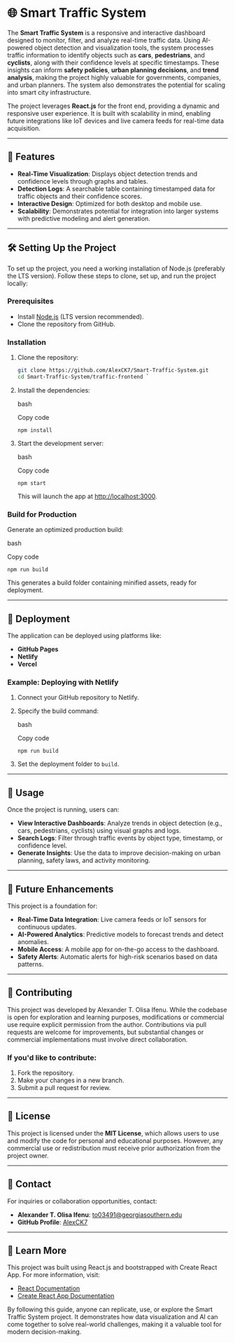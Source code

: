 🌐 Smart Traffic System
=======================

The **Smart Traffic System** is a responsive and interactive dashboard designed to monitor, filter, and analyze real-time traffic data. Using AI-powered object detection and visualization tools, the system processes traffic information to identify objects such as **cars**, **pedestrians**, and **cyclists**, along with their confidence levels at specific timestamps. These insights can inform **safety policies**, **urban planning decisions**, and **trend analysis**, making the project highly valuable for governments, companies, and urban planners. The system also demonstrates the potential for scaling into smart city infrastructure.

The project leverages **React.js** for the front end, providing a dynamic and responsive user experience. It is built with scalability in mind, enabling future integrations like IoT devices and live camera feeds for real-time data acquisition.

---

## 🌟 Features

- **Real-Time Visualization**: Displays object detection trends and confidence levels through graphs and tables.
- **Detection Logs**: A searchable table containing timestamped data for traffic objects and their confidence scores.
- **Interactive Design**: Optimized for both desktop and mobile use.
- **Scalability**: Demonstrates potential for integration into larger systems with predictive modeling and alert generation.

---

## 🛠️ Setting Up the Project

To set up the project, you need a working installation of Node.js (preferably the LTS version). Follow these steps to clone, set up, and run the project locally:

### Prerequisites
- Install [Node.js](https://nodejs.org/) (LTS version recommended).
- Clone the repository from GitHub.

### Installation
1. Clone the repository:
   ```bash
   git clone https://github.com/AlexCK7/Smart-Traffic-System.git
   cd Smart-Traffic-System/traffic-frontend `

1.  Install the dependencies:

    bash

    Copy code

    `npm install`

2.  Start the development server:

    bash

    Copy code

    `npm start`

    This will launch the app at <http://localhost:3000>.

### Build for Production

Generate an optimized production build:

bash

Copy code

`npm run build`

This generates a build folder containing minified assets, ready for deployment.

* * * * *

🚀 Deployment
-------------

The application can be deployed using platforms like:

-   **GitHub Pages**
-   **Netlify**
-   **Vercel**

### Example: Deploying with Netlify

1.  Connect your GitHub repository to Netlify.
2.  Specify the build command:

    bash

    Copy code

    `npm run build`

3.  Set the deployment folder to `build`.

* * * * *

🎯 Usage
--------

Once the project is running, users can:

-   **View Interactive Dashboards**: Analyze trends in object detection (e.g., cars, pedestrians, cyclists) using visual graphs and logs.
-   **Search Logs**: Filter through traffic events by object type, timestamp, or confidence level.
-   **Generate Insights**: Use the data to improve decision-making on urban planning, safety laws, and activity monitoring.

* * * * *

🚀 Future Enhancements
----------------------

This project is a foundation for:

-   **Real-Time Data Integration**: Live camera feeds or IoT sensors for continuous updates.
-   **AI-Powered Analytics**: Predictive models to forecast trends and detect anomalies.
-   **Mobile Access**: A mobile app for on-the-go access to the dashboard.
-   **Safety Alerts**: Automatic alerts for high-risk scenarios based on data patterns.

* * * * *

🤝 Contributing
---------------

This project was developed by Alexander T. Olisa Ifenu. While the codebase is open for exploration and learning purposes, modifications or commercial use require explicit permission from the author. Contributions via pull requests are welcome for improvements, but substantial changes or commercial implementations must involve direct collaboration.

### If you'd like to contribute:

1.  Fork the repository.
2.  Make your changes in a new branch.
3.  Submit a pull request for review.

* * * * *

📜 License
----------

This project is licensed under the **MIT License**, which allows users to use and modify the code for personal and educational purposes. However, any commercial use or redistribution must receive prior authorization from the project owner.

* * * * *

📧 Contact
----------

For inquiries or collaboration opportunities, contact:

-   **Alexander T. Olisa Ifenu**: to03491@georgiasouthern.edu
-   **GitHub Profile**: [AlexCK7](https://github.com/AlexCK7)

* * * * *

📘 Learn More
-------------

This project was built using React.js and bootstrapped with Create React App. For more information, visit:

-   [React Documentation](https://reactjs.org/)
-   [Create React App Documentation](https://facebook.github.io/create-react-app/docs/getting-started)

By following this guide, anyone can replicate, use, or explore the Smart Traffic System project. It demonstrates how data visualization and AI can come together to solve real-world challenges, making it a valuable tool for modern decision-making.